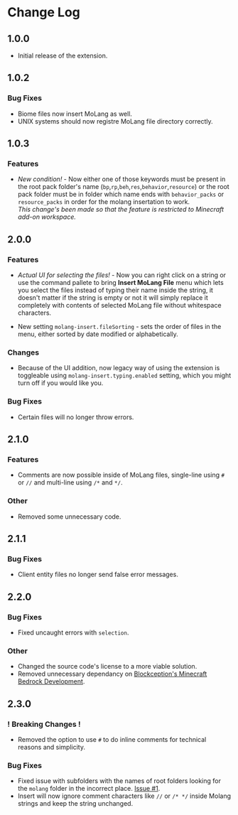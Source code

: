 # Change Log

## 1.0.0

- Initial release of the extension.

## 1.0.2

### Bug Fixes
- Biome files now insert MoLang as well.
- UNIX systems should now registre MoLang file directory correctly.

## 1.0.3

### Features
- *New condition!* - Now either one of those keywords must be present in the root pack folder's name (`bp`,`rp`,`beh`,`res`,`behavior`,`resource`) or the root pack folder must be in folder which name ends with `behavior_packs` or `resource_packs` in order for the molang insertation to work.  
*This change's been made so that the feature is restricted to Minecraft add-on workspace.*

## 2.0.0

### Features
- *Actual UI for selecting the files!* - Now you can right click on a string or use the command pallete to bring **Insert MoLang File** menu which lets you select the files instead of typing their name inside the string, it doesn't matter if the string is empty or not it will simply replace it completely with contents of selected MoLang file without whitespace characters.
  
- New setting `molang-insert.fileSorting` - sets the order of files in the menu, either sorted by date modified or alphabetically.

### Changes
- Because of the UI addition, now legacy way of using the extension is toggleable using `molang-insert.typing.enabled` setting, which you might turn off if you would like you.

### Bug Fixes
- Certain files will no longer throw errors.

## 2.1.0

### Features
- Comments are now possible inside of MoLang files, single-line using `#` or `//` and multi-line using `/*` and `*/`.

### Other
- Removed some unnecessary code.

## 2.1.1

### Bug Fixes
- Client entity files no longer send false error messages.

## 2.2.0

### Bug Fixes
- Fixed uncaught errors with `selection`.

### Other
- Changed the source code's license to a more viable solution.
- Removed unnecessary dependancy on [Blockception's Minecraft Bedrock Development](https://marketplace.visualstudio.com/items?itemName=BlockceptionLtd.blockceptionvscodeminecraftbedrockdevelopmentextension).

## 2.3.0

### ! Breaking Changes !
- Removed the option to use `#` to do inline comments for technical reasons and simplicity.

### Bug Fixes
- Fixed issue with subfolders with the names of root folders looking for the `molang` folder in the incorrect place. [Issue #1](https://github.com/IceCraft-Studio/Insert-Molang-File-VSC-Ext/issues/1).
- Insert will now ignore comment characters like `//` or `/* */` inside Molang strings and keep the string unchanged.